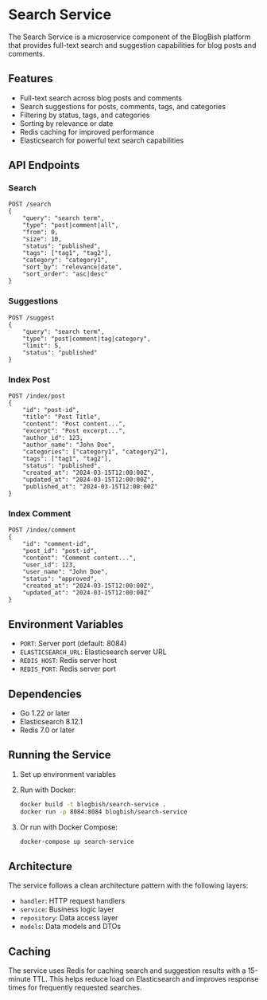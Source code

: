 # Search Service

The Search Service is a microservice component of the BlogBish platform that provides full-text search and suggestion capabilities for blog posts and comments.

## Features

- Full-text search across blog posts and comments
- Search suggestions for posts, comments, tags, and categories
- Filtering by status, tags, and categories
- Sorting by relevance or date
- Redis caching for improved performance
- Elasticsearch for powerful text search capabilities

## API Endpoints

### Search

```
POST /search
{
    "query": "search term",
    "type": "post|comment|all",
    "from": 0,
    "size": 10,
    "status": "published",
    "tags": ["tag1", "tag2"],
    "category": "category1",
    "sort_by": "relevance|date",
    "sort_order": "asc|desc"
}
```

### Suggestions

```
POST /suggest
{
    "query": "search term",
    "type": "post|comment|tag|category",
    "limit": 5,
    "status": "published"
}
```

### Index Post

```
POST /index/post
{
    "id": "post-id",
    "title": "Post Title",
    "content": "Post content...",
    "excerpt": "Post excerpt...",
    "author_id": 123,
    "author_name": "John Doe",
    "categories": ["category1", "category2"],
    "tags": ["tag1", "tag2"],
    "status": "published",
    "created_at": "2024-03-15T12:00:00Z",
    "updated_at": "2024-03-15T12:00:00Z",
    "published_at": "2024-03-15T12:00:00Z"
}
```

### Index Comment

```
POST /index/comment
{
    "id": "comment-id",
    "post_id": "post-id",
    "content": "Comment content...",
    "user_id": 123,
    "user_name": "John Doe",
    "status": "approved",
    "created_at": "2024-03-15T12:00:00Z",
    "updated_at": "2024-03-15T12:00:00Z"
}
```

## Environment Variables

- `PORT`: Server port (default: 8084)
- `ELASTICSEARCH_URL`: Elasticsearch server URL
- `REDIS_HOST`: Redis server host
- `REDIS_PORT`: Redis server port

## Dependencies

- Go 1.22 or later
- Elasticsearch 8.12.1
- Redis 7.0 or later

## Running the Service

1. Set up environment variables
2. Run with Docker:

   ```bash
   docker build -t blogbish/search-service .
   docker run -p 8084:8084 blogbish/search-service
   ```

3. Or run with Docker Compose:
   ```bash
   docker-compose up search-service
   ```

## Architecture

The service follows a clean architecture pattern with the following layers:

- `handler`: HTTP request handlers
- `service`: Business logic layer
- `repository`: Data access layer
- `models`: Data models and DTOs

## Caching

The service uses Redis for caching search and suggestion results with a 15-minute TTL. This helps reduce load on Elasticsearch and improves response times for frequently requested searches.
